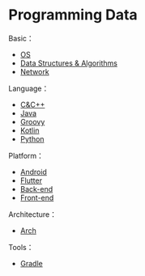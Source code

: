 # Programming Data

Basic：

- [OS](OS/README.md)
- [Data Structures & Algorithms](DSA/README.md)
- [Network](Network/README.md)

Language：

- [C&C++](C&CPP/README.md)
- [Java](Java/README.md)
- [Groovy](Groovy/README.md)
- [Kotlin](Kotlin/README.md)
- [Python](Python/README.md)

Platform：

- [Android](Android/README.md)
- [Flutter](Flutter/README.md)
- [Back-end](Back-end/README.md)
- [Front-end](Front-end/README.md)

Architecture：

- [Arch](Arch/README.md)

Tools：

- [Gradle](Gradle/README.md)
